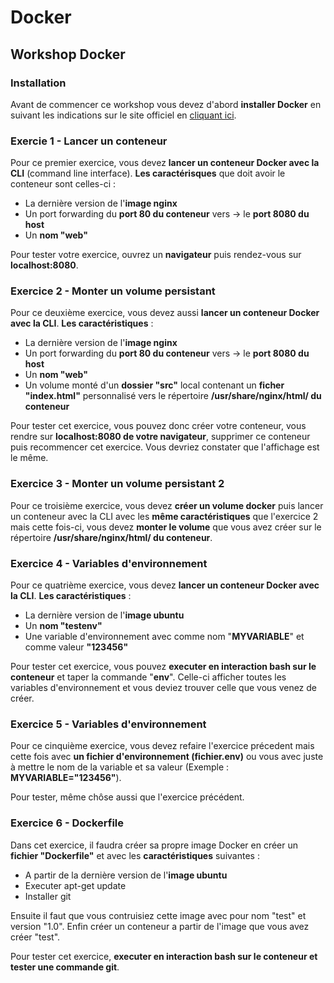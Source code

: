 # Docker
## Workshop Docker

### Installation
Avant de commencer ce workshop vous devez d'abord **installer Docker** en suivant les indications sur le site officiel en [cliquant ici](https://docs.docker.com/engine/install/).

### Exercie 1 - Lancer un conteneur
Pour ce premier exercice, vous devez **lancer un conteneur Docker avec la CLI** (command line interface).
**Les caractérisques** que doit avoir le conteneur sont celles-ci :

  - La dernière version de l'**image nginx**
  - Un port forwarding du **port 80 du conteneur** vers -> le **port 8080 du host**
  - Un **nom "web"**

Pour tester votre exercice, ouvrez un **navigateur** puis rendez-vous sur **localhost:8080**.

### Exercice 2 - Monter un volume persistant
Pour ce deuxième exercice, vous devez aussi **lancer un conteneur Docker avec la CLI**.
**Les caractéristiques** :

  - La dernière version de l'**image nginx**
  - Un port forwarding du **port 80 du conteneur** vers -> le **port 8080 du host**
  - Un **nom "web"**
  - Un volume monté d'un **dossier "src"** local contenant un **ficher "index.html"** personnalisé vers le répertoire **/usr/share/nginx/html/ du conteneur**

Pour tester cet exercice, vous pouvez donc créer votre conteneur, vous rendre sur **localhost:8080 de votre navigateur**, supprimer ce conteneur puis recommencer cet exercice. Vous devriez constater que l'affichage est le même.

### Exercice 3 - Monter un volume persistant 2
Pour ce troisième exercice, vous devez **créer un volume docker** puis lancer un conteneur avec la CLI avec les **même caractéristiques** que l'exercice 2 mais cette fois-ci, vous devez **monter le volume** que vous avez créer sur le répertoire **/usr/share/nginx/html/ du conteneur**.

### Exercice 4 - Variables d'environnement
Pour ce quatrième exercice, vous devez **lancer un conteneur Docker avec la CLI**.
**Les caractéristiques** :

  - La dernière version de l'**image ubuntu**
  - Un **nom "testenv"**
  - Une variable d'environnement avec comme nom "**MYVARIABLE**" et comme valeur **"123456"**

Pour tester cet exercice, vous pouvez **executer en interaction bash sur le conteneur** et taper la commande "**env**".
Celle-ci afficher toutes les variables d'environnement et vous deviez trouver celle que vous venez de créer.

### Exercice 5 - Variables d'environnement
Pour ce cinquième exercice, vous devez refaire l'exercice précedent mais cette fois avec **un fichier d'environnement (fichier.env)** ou vous avec juste à mettre le nom de la variable et sa valeur (Exemple : **MYVARIABLE="123456"**).

Pour tester, même chôse aussi que l'exercice précédent.

### Exercice 6 - Dockerfile
Dans cet exercice, il faudra créer sa propre image Docker en créer un **fichier "Dockerfile"** et avec les **caractéristiques** suivantes :

  - A partir de la dernière version de l'**image ubuntu**
  - Executer apt-get update
  - Installer git

Ensuite il faut que vous contruisiez cette image avec pour nom "test" et version "1.0".
Enfin créer un conteneur a partir de l'image que vous avez créer "test".

Pour tester cet exercice, **executer en interaction bash sur le conteneur et tester une commande git**.
